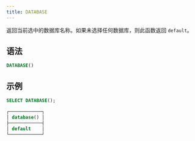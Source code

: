 ```yaml
---
title: DATABASE
---
```


返回当前选中的数据库名称。如果未选择任何数据库，则此函数返回 `default`。

## 语法

```sql
DATABASE()
```

## 示例

```sql
SELECT DATABASE();

┌────────────┐
│ database() │
├────────────┤
│ default    │
└────────────┘
```